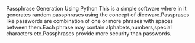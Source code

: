 Passphrase Generation Using Python
This is a simple software where in it generates random passphrases using the concept of diceware.Passprases like passwords are combination of one or more phrases with spaces between them.Each phrase may contain alphabets,numbers,special characters etc.Passphrases provide more security than passwords.
